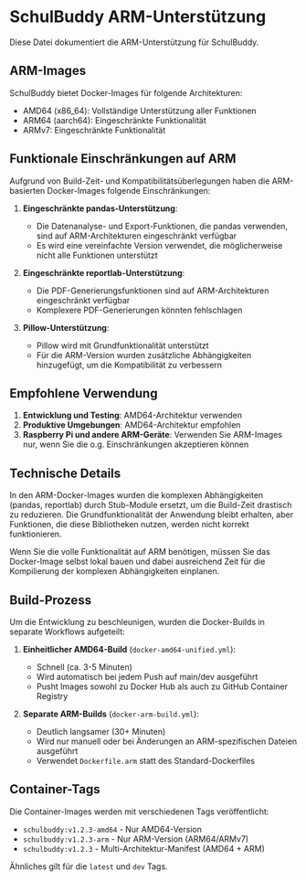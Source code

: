 # SchulBuddy ARM-Unterstützung

Diese Datei dokumentiert die ARM-Unterstützung für SchulBuddy.

## ARM-Images

SchulBuddy bietet Docker-Images für folgende Architekturen:
- AMD64 (x86_64): Vollständige Unterstützung aller Funktionen
- ARM64 (aarch64): Eingeschränkte Funktionalität
- ARMv7: Eingeschränkte Funktionalität

## Funktionale Einschränkungen auf ARM

Aufgrund von Build-Zeit- und Kompatibilitätsüberlegungen haben die ARM-basierten Docker-Images folgende Einschränkungen:

1. **Eingeschränkte pandas-Unterstützung**: 
   - Die Datenanalyse- und Export-Funktionen, die pandas verwenden, sind auf ARM-Architekturen eingeschränkt verfügbar
   - Es wird eine vereinfachte Version verwendet, die möglicherweise nicht alle Funktionen unterstützt

2. **Eingeschränkte reportlab-Unterstützung**:
   - Die PDF-Generierungsfunktionen sind auf ARM-Architekturen eingeschränkt verfügbar
   - Komplexere PDF-Generierungen könnten fehlschlagen

3. **Pillow-Unterstützung**:
   - Pillow wird mit Grundfunktionalität unterstützt
   - Für die ARM-Version wurden zusätzliche Abhängigkeiten hinzugefügt, um die Kompatibilität zu verbessern

## Empfohlene Verwendung

1. **Entwicklung und Testing**: AMD64-Architektur verwenden
2. **Produktive Umgebungen**: AMD64-Architektur empfohlen
3. **Raspberry Pi und andere ARM-Geräte**: Verwenden Sie ARM-Images nur, wenn Sie die o.g. Einschränkungen akzeptieren können

## Technische Details

In den ARM-Docker-Images wurden die komplexen Abhängigkeiten (pandas, reportlab) durch Stub-Module ersetzt, um die Build-Zeit drastisch zu reduzieren. Die Grundfunktionalität der Anwendung bleibt erhalten, aber Funktionen, die diese Bibliotheken nutzen, werden nicht korrekt funktionieren.

Wenn Sie die volle Funktionalität auf ARM benötigen, müssen Sie das Docker-Image selbst lokal bauen und dabei ausreichend Zeit für die Kompilierung der komplexen Abhängigkeiten einplanen.

## Build-Prozess

Um die Entwicklung zu beschleunigen, wurden die Docker-Builds in separate Workflows aufgeteilt:

1. **Einheitlicher AMD64-Build** (`docker-amd64-unified.yml`):
   - Schnell (ca. 3-5 Minuten)
   - Wird automatisch bei jedem Push auf main/dev ausgeführt
   - Pusht Images sowohl zu Docker Hub als auch zu GitHub Container Registry

2. **Separate ARM-Builds** (`docker-arm-build.yml`):
   - Deutlich langsamer (30+ Minuten)
   - Wird nur manuell oder bei Änderungen an ARM-spezifischen Dateien ausgeführt
   - Verwendet `Dockerfile.arm` statt des Standard-Dockerfiles

## Container-Tags

Die Container-Images werden mit verschiedenen Tags veröffentlicht:

- `schulbuddy:v1.2.3-amd64` - Nur AMD64-Version
- `schulbuddy:v1.2.3-arm` - Nur ARM-Version (ARM64/ARMv7)
- `schulbuddy:v1.2.3` - Multi-Architektur-Manifest (AMD64 + ARM)

Ähnliches gilt für die `latest` und `dev` Tags.
